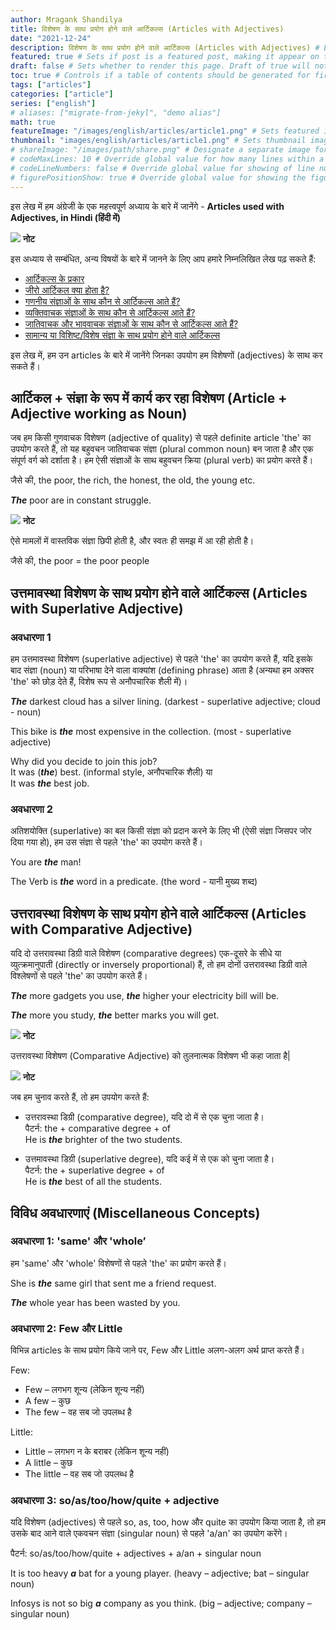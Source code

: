 ```yaml
---
author: Mragank Shandilya
title: विशेषण के साथ प्रयोग होने वाले आर्टिकल्स (Articles with Adjectives)
date: "2021-12-24"
description: विशेषण के साथ प्रयोग होने वाले आर्टिकल्स (Articles with Adjectives) # Description used for search engine.
featured: true # Sets if post is a featured post, making it appear on the sidebar. A featured post won't be listed on the sidebar if it's the current page
draft: false # Sets whether to render this page. Draft of true will not be rendered.
toc: true # Controls if a table of contents should be generated for first-level links automatically.
tags: ["articles"]
categories: ["article"]
series: ["english"]
# aliases: ["migrate-from-jekyl", "demo alias"]
math: true
featureImage: "/images/english/articles/article1.png" # Sets featured image on blog post.
thumbnail: "images/english/articles/article1.png" # Sets thumbnail image appearing inside card on homepage. I will keep it the same as featureImage.
# shareImage: "/images/path/share.png" # Designate a separate image for social media sharing.
# codeMaxLines: 10 # Override global value for how many lines within a code block before auto-collapsing.
# codeLineNumbers: false # Override global value for showing of line numbers within code block.
# figurePositionShow: true # Override global value for showing the figure label.
---
```


इस लेख में हम अंग्रेजी के एक महत्त्वपूर्ण अध्याय के बारे में जानेंगे - <strong>Articles used with Adjectives, in Hindi (हिंदी में)</strong>

<div class="toc-mak">
  <img src="../../../images/pencil.png">
  <b>नोट</b><br>

इस अध्याय से सम्बंधित, अन्य विषयों के बारे में जानने के लिए आप हमारे निम्नलिखित लेख पढ़ सकते हैं: 

* <a href="../types-of-articles-in-english" title="Articles" class="mak-link">आर्टिकल्स के प्रकार</a> 
* <a href="../what-is-zero-article-in-english" title="Articles" class="mak-link">जीरो आर्टिकल क्या होता है?</a> 
* <a href="../articles-used-with-countable-nouns" title="Articles" class="mak-link">गणनीय संज्ञाओं के साथ कौन से आर्टिकल्स आते हैं?</a> 
* <a href="../articles-used-with-proper-nouns" title="Articles" class="mak-link">व्यक्तिवाचक संज्ञाओं के साथ कौन से आर्टिकल्स आते हैं?</a> 
* <a href="../articles-used-with-common-and-abstract-nouns" title="Articles" class="mak-link">जातिवाचक और भाववाचक संज्ञाओं के साथ कौन से आर्टिकल्स आते हैं?</a> 
* <a href="../articles-used-with-general-and-particular-instance-of-noun" title="Articles" class="mak-link">सामान्य या विशिष्ट/विशेष संज्ञा के साथ प्रयोग होने वाले आर्टिकल्स</a> 
</div>

इस लेख में, हम उन articles के बारे में जानेंगे जिनका उपयोग हम विशेषणों (adjectives) के साथ कर सकते हैं।

## आर्टिकल + संज्ञा के रूप में कार्य कर रहा विशेषण (Article + Adjective working as Noun)

जब हम किसी गुणवाचक विशेषण (adjective of quality) से पहले definite article 'the' का उपयोग करते हैं, तो यह बहुवचन जातिवाचक संज्ञा (plural common noun) बन जाता है और एक संपूर्ण वर्ग को दर्शाता है। हम ऐसी संज्ञाओं के साथ बहुवचन क्रिया (plural verb) का प्रयोग करते हैं।

जैसे की, the poor, the rich, the honest, the old, the young etc. 

***The*** poor are in constant struggle. 

<div class="toc-mak">
  <img src="../../../images/pencil.png">
  <b>नोट</b><br>

ऐसे मामलों में वास्तविक संज्ञा छिपी होती है, और स्वतः ही समझ में आ रही होती है।

जैसे की, the poor = the poor people
</div>


## उत्तमावस्था विशेषण के साथ प्रयोग होने वाले आर्टिकल्स (Articles with Superlative Adjective)

### अवधारणा 1

हम उत्तमावस्था विशेषण (superlative adjective) से पहले 'the' का उपयोग करते हैं, यदि इसके बाद संज्ञा (noun) या परिभाषा देने वाला वाक्यांश (defining phrase) आता है (अन्यथा हम अक्सर 'the' को छोड़ देते हैं, विशेष रूप से अनौपचारिक शैली में)।

***The*** darkest cloud has a silver lining. (darkest - superlative adjective; cloud - noun)

This bike is ***the*** most expensive in the collection. (most - superlative adjective)

Why did you decide to join this job? <br>
It was (***the***) best. (informal style, अनौपचारिक शैली) या <br>
It was ***the*** best job.

### अवधारणा 2

अतिशयोक्ति (superlative) का बल किसी संज्ञा को प्रदान करने के लिए भी (ऐसी संज्ञा जिसपर जोर दिया गया हो), हम उस संज्ञा से पहले 'the' का उपयोग करते हैं।

You are ***the*** man! 

The Verb is ***the*** word in a predicate. (the word - यानी मुख्य शब्द) 


## उत्तरावस्था विशेषण के साथ प्रयोग होने वाले आर्टिकल्स (Articles with Comparative Adjective)

यदि दो उत्तरावस्था डिग्री वाले विशेषण (comparative degrees) एक-दूसरे के सीधे या व्युत्क्रमानुपाती (directly or inversely proportional) हैं, तो हम दोनों उत्तरावस्था डिग्री वाले विश्लेषणों से पहले 'the' का उपयोग करते हैं।

***The*** more gadgets you use, ***the*** higher your electricity bill will be.

***The*** more you study, ***the*** better marks you will get.

<div class="toc-mak">
  <img src="../../../images/pencil.png">
  <b>नोट</b><br>

उत्तरावस्था विशेषण (Comparative Adjective) को तुलनात्मक विशेषण भी कहा जाता है|
</div>

<div class="toc-mak">
  <img src="../../../images/pencil.png">
  <b>नोट</b><br>

जब हम चुनाव करते हैं, तो हम उपयोग करते हैं:

* उत्तरावस्था डिग्री (comparative degree), यदि दो में से एक चुना जाता है। <br>
पैटर्न:  the + comparative degree + of <br>
He is ***the*** brighter of the two students.

* उत्तमावस्था डिग्री (superlative degree), यदि कई में से एक को चुना जाता है। <br>
पैटर्न:  the + superlative degree + of <br>
He is ***the*** best of all the students.
</div>


## विविध अवधारणाएं (Miscellaneous Concepts)

### अवधारणा 1: 'same' और 'whole’

हम 'same' और 'whole' विशेषणों से पहले 'the' का प्रयोग करते हैं।

She is ***the*** same girl that sent me a friend request.

***The*** whole year has been wasted by you.

<!-- ### Concept 2: 'all' and 'both’

We use ‘the' after adjectives 'all' and 'both’. -->

### अवधारणा 2: Few और Little

विभिन्न articles के साथ प्रयोग किये जाने पर, Few और Little अलग-अलग अर्थ प्राप्त करते हैं।

Few:
* Few – लगभग शून्य (लेकिन शून्य नहीं)
* A few – कुछ
* The few – वह सब जो उपलब्ध है

Little:
* Little – लगभग न के बराबर (लेकिन शून्य नहीं)
* A little – कुछ
* The little – वह सब जो उपलब्ध है

### अवधारणा 3: so/as/too/how/quite + adjective

यदि विशेषण (adjectives) से पहले so, as, too, how और quite का उपयोग किया जाता है, तो हम उसके बाद आने वाले एकवचन संज्ञा (singular noun) से पहले 'a/an' का उपयोग करेंगे।

पैटर्न: so/as/too/how/quite + adjectives + a/an + singular noun 

It is too heavy ***a*** bat for a young player. (heavy – adjective; bat – singular noun)

Infosys is not so big ***a*** company as you think. (big – adjective; company – singular noun)

